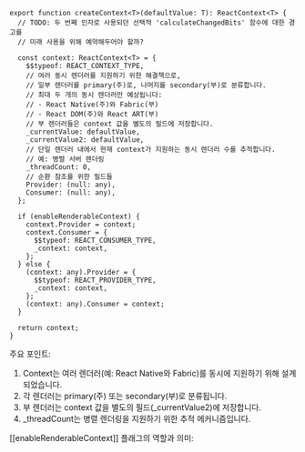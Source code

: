 ```tsx
export function createContext<T>(defaultValue: T): ReactContext<T> {
  // TODO: 두 번째 인자로 사용되던 선택적 'calculateChangedBits' 함수에 대한 경고를 
  // 미래 사용을 위해 예약해두어야 할까?

  const context: ReactContext<T> = {
    $$typeof: REACT_CONTEXT_TYPE,
    // 여러 동시 렌더러를 지원하기 위한 해결책으로,
    // 일부 렌더러를 primary(주)로, 나머지를 secondary(부)로 분류합니다.
    // 최대 두 개의 동시 렌더러만 예상됩니다:
    // - React Native(주)와 Fabric(부)
    // - React DOM(주)와 React ART(부)
    // 부 렌더러들은 context 값을 별도의 필드에 저장합니다.
    _currentValue: defaultValue,
    _currentValue2: defaultValue,
    // 단일 렌더러 내에서 현재 context가 지원하는 동시 렌더러 수를 추적합니다.
    // 예: 병렬 서버 렌더링
    _threadCount: 0,
    // 순환 참조를 위한 필드들
    Provider: (null: any),
    Consumer: (null: any),
  };

  if (enableRenderableContext) {
    context.Provider = context;
    context.Consumer = {
      $$typeof: REACT_CONSUMER_TYPE,
      _context: context,
    };
  } else {
    (context: any).Provider = {
      $$typeof: REACT_PROVIDER_TYPE,
      _context: context,
    };
    (context: any).Consumer = context;
  }
  
  return context;
}
```

주요 포인트:
1. Context는 여러 렌더러(예: React Native와 Fabric)를 동시에 지원하기 위해 설계되었습니다.
2. 각 렌더러는 primary(주) 또는 secondary(부)로 분류됩니다.
3. 부 렌더러는 context 값을 별도의 필드(_currentValue2)에 저장합니다.
4. _threadCount는 병렬 렌더링을 지원하기 위한 추적 메커니즘입니다.

[[enableRenderableContext]] 플래그의 역할과 의미: